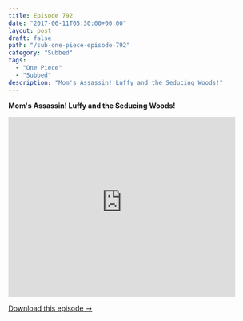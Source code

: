 ```yaml
---
title: Episode 792
date: "2017-06-11T05:30:00+00:00"
layout: post
draft: false
path: "/sub-one-piece-episode-792"
category: "Subbed"
tags:
  - "One Piece"
  - "Subbed"
description: "Mom's Assassin! Luffy and the Seducing Woods!"
---
```


**Mom's Assassin! Luffy and the Seducing Woods!**

<iframe width="640" height="360" src="https://www.rapidvideo.com/e/G6FRPGYI0M" frameborder="0" marginwidth=0 marginheight=0 scrolling=no allowfullscreen style="max-width:90%;"></iframe>

<a href="http://ouo.io/qs/eCodkFEQ?s=https://www.rapidvideo.com/d/G6FRPGYI0M" class="styled_a">Download this episode →</a>

